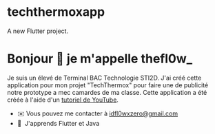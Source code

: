 # techthermoxapp

A new Flutter project.

Bonjour 👋 je m'appelle thefl0w\_
==========================

Je suis un élevé de Terminal BAC Technologie STI2D. J'ai créé cette application pour mon projet "TechThermox" pour faire une de publicité notre prototype a mec camardes de ma classe. Cette application a été créée à l'aide d'un [tutoriel de YouTube](https://www.youtube.com/watch?v=x4DydJKVvQk&list=PLnSavHZ5aCEm_fqaJasNCEc8_or3pJOx-&index=3).

* ✉️ Vous pouvez me contacter à [idfl0wxzero@gmail.com](mailto:idfl0wxzero@gmail.com)
* 🧠  J'apprends Flutter et Java


